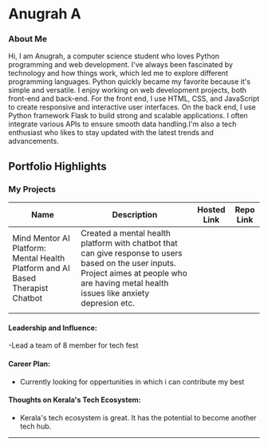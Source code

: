 # Anugrah A

### About Me

Hi, I am Anugrah, a computer science student who loves Python programming and web development. I've always been fascinated by technology and how things work, which led me to explore different programming languages. Python quickly became my favorite because it's simple and versatile.
I enjoy working on web development projects, both front-end and back-end. For the front end, I use HTML, CSS, and JavaScript to create responsive and interactive user interfaces. On the back end, I use Python framework Flask to build strong and scalable applications. I often integrate various APIs to ensure smooth data handling.I'm also a tech enthusiast who likes to stay updated with the latest trends and advancements.


## Portfolio Highlights

### My Projects

| Name                | Description                                                               | Hosted Link                              | Repo Link                                                      |
|---------------------|---------------------------------------------------------------------------|------------------------------------------|----------------------------------------------------------------|
| Mind Mentor AI Platform: Mental Health Platform and AI Based Therapist Chatbot | Created a mental health platform with chatbot that can give response to users based on the user inputs. Project aimes at people who are having metal health issues like anxiety depresion etc.                                             |    |              |
|  |                                               |     |            |

#### Leadership and Influence:

-Lead a team of 8 member for tech fest


#### Career Plan:

- Currently looking for oppertunities in which i can contribute my best

#### Thoughts on Kerala's Tech Ecosystem:

- Kerala's tech ecosystem is great. It has the potential to become another tech hub.






---
